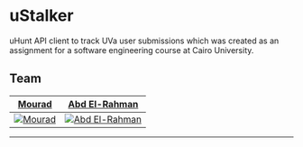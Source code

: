 # uStalker

uHunt API client to track UVa user submissions which was created as an assignment for a software engineering course at Cairo University.

## Team


| <a href="https://github.com/elsheraey">**Mourad**</a> | <a href="https://github.com/MasterAbdoTGM50">**Abd El-Rahman**</a> |
| :---: |:---:|
| [![Mourad](https://avatars1.githubusercontent.com/u/22550173?v=3&s=200)](https://github.com/elsheraey) | [![Abd El-Rahman](https://avatars.githubusercontent.com/u/2980253?v=3&s=200)](https://github.com/MasterAbdoTGM50) |


---
